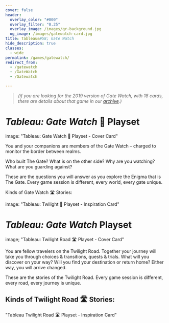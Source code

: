 ```yaml
---
cover: false
header:
  overlay_color: "#000"
  overlay_filter: "0.25"
  overlay_image: /images/qr-background.jpg
  og_image: /images/gatewatch-card.jpg
title: Tableau&#58; Gate Watch
hide_description: true
classes:
  - wide
permalink: /games/gatewatch/
redirect_from:
  - /gatewatch
  - /GateWatch
  - /Gatewatch

---
```


> _(if you are looking for the 2019 version of Gate Watch, with 18 cards, there are details about that game in our [archive](/GateWatch2019).)_

# ***Tableau:*** *Gate Watch* 🚪 Playset

image: "Tableau: Gate Watch 🚪 Playset - Cover Card"

You and your companions are members of the Gate Watch – charged to monitor the border between realms.

Who built The Gate? What is on the other side? Why are you watching? What are you guarding against?

These are the questions you will answer as you explore the Enigma that is The Gate. Every game session is different, every world, every gate unique.

Kinds of Gate Watch 🛣 Stories:

image: "Tableau: Twilight 🚪 Playset - Inspiration Card"

# ***Tableau:*** *Gate Watch* Playset

image; "Tableau: Twilight Road 🛣 Playset - Cover Card"

You are fellow travelers on the Twilight Road. Together your journey will take you through choices & transitions, quests & trials. What will you discover on your way? Will you find your destination or return home? Either way, you will arrive changed.

These are the stories of the Twilight Road. Every game session is different, every road, every journey is unique.

## Kinds of Twilight Road 🛣 Stories:

"Tableau Twilight Road 🛣 Playset - Inspiration Card"

